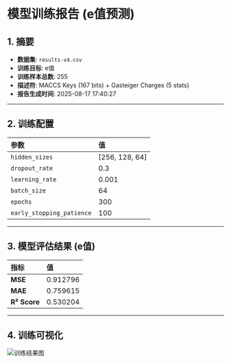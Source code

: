# 模型训练报告 (e值预测)

## 1. 摘要
- **数据集**: `results-v4.csv`
- **训练目标**: e值
- **训练样本总数**: 255
- **描述符**: MACCS Keys (167 bits) + Gasteiger Charges (5 stats)
- **报告生成时间**: 2025-08-17 17:40:27

---
## 2. 训练配置
| 参数 | 值 |
| :--- | :--- |
| `hidden_sizes` | [256, 128, 64] |
| `dropout_rate` | 0.3 |
| `learning_rate` | 0.001 |
| `batch_size` | 64 |
| `epochs` | 300 |
| `early_stopping_patience` | 100 |

---
## 3. 模型评估结果 (e值)
| 指标 | 值 |
| :--- | :--- |
| **MSE** | 0.912796 |
| **MAE** | 0.759615 |
| **R² Score** | 0.530204 |

---
## 4. 训练可视化
![训练结果图](training_results_e.png)
